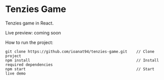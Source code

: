 # Tenzies Game
Tenzies game in React.  

Live preview: coming soon

How to run the project:  

```
git clone https://github.com/ioanat94/tenzies-game.git    // Clone project  
npm install                                               // Install required dependencies  
npm start                                                 // Start live demo  
```
